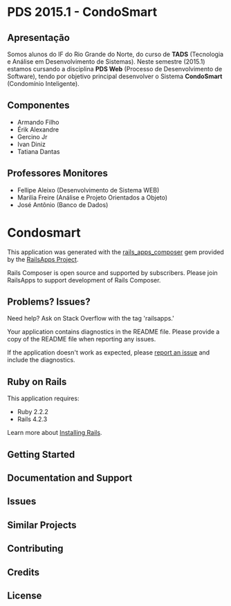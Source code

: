 # PDS 2015.1 - CondoSmart

## Apresentação

Somos alunos do IF do Rio Grande do Norte, do curso de **TADS** (Tecnologia e Análise em Desenvolvimento de Sistemas). Neste semestre (2015.1) estamos cursando a disciplina **PDS Web** (Processo de Desenvolvimento de Software), tendo por objetivo principal desenvolver o Sistema **CondoSmart** (Condomínio Inteligente). 

## Componentes

* Armando Filho
* Érik Alexandre
* Gercino Jr
* Ivan Diniz
* Tatiana Dantas

## Professores Monitores

* Fellipe Aleixo (Desenvolvimento de Sistema WEB)
* Marilia Freire (Análise e Projeto Orientados a Objeto)
* José Antônio (Banco de Dados)

Condosmart
================

This application was generated with the [rails_apps_composer](https://github.com/RailsApps/rails_apps_composer) gem
provided by the [RailsApps Project](http://railsapps.github.io/).

Rails Composer is open source and supported by subscribers. Please join RailsApps to support development of Rails Composer.

Problems? Issues?
-----------

Need help? Ask on Stack Overflow with the tag 'railsapps.'

Your application contains diagnostics in the README file. Please provide a copy of the README file when reporting any issues.

If the application doesn't work as expected, please [report an issue](https://github.com/RailsApps/rails_apps_composer/issues)
and include the diagnostics.

Ruby on Rails
-------------

This application requires:

- Ruby 2.2.2
- Rails 4.2.3

Learn more about [Installing Rails](http://railsapps.github.io/installing-rails.html).

Getting Started
---------------

Documentation and Support
-------------------------

Issues
-------------

Similar Projects
----------------

Contributing
------------

Credits
-------

License
-------

